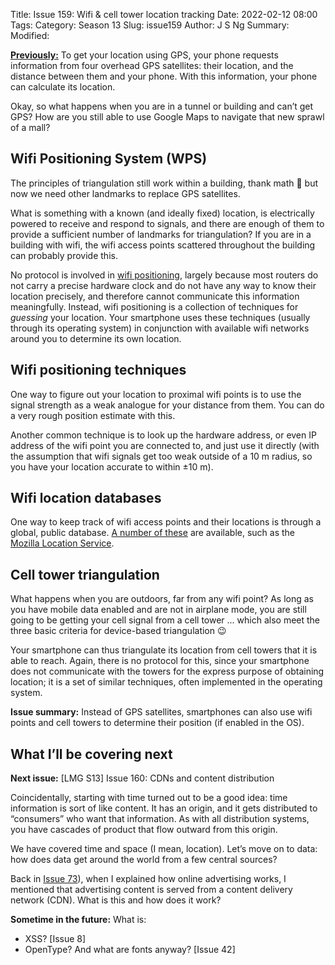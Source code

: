 Title: Issue 159: Wifi & cell tower location tracking
Date: 2022-02-12 08:00
Tags: 
Category: Season 13
Slug: issue159
Author: J S Ng
Summary: 
Modified: 

[**Previously:**](https://buttondown.email/laymansguide/archive/) To get your location using GPS, your phone requests information from four overhead GPS satellites: their location, and the distance between them and your phone. With this information, your phone can calculate its location.

Okay, so what happens when you are in a tunnel or building and can’t get GPS? How are you still able to use Google Maps to navigate that new sprawl of a mall?

## Wifi Positioning System (WPS)

The principles of triangulation still work within a building, thank math 🙏 but now we need other landmarks to replace GPS satellites.

What is something with a known (and ideally fixed) location, is electrically powered to receive and respond to signals, and there are enough of them to provide a sufficient number of landmarks for triangulation? If you are in a building with wifi, the wifi access points scattered throughout the building can probably provide this.

No protocol is involved in [wifi positioning](https://en.wikipedia.org/wiki/Wi-Fi_positioning_system), largely because most routers do not carry a precise hardware clock and do not have any way to know their location precisely, and therefore cannot communicate this information meaningfully. Instead, wifi positioning is a collection of techniques for *guessing* your location. Your smartphone uses these techniques (usually through its operating system) in conjunction with available wifi networks around you to determine its own location.

## Wifi positioning techniques

One way to figure out your location to proximal wifi points is to use the signal strength as a weak analogue for your distance from them. You can do a very rough position estimate with this.

Another common technique is to look up the hardware address, or even IP address of the wifi point you are connected to, and just use it directly (with the assumption that wifi signals get too weak outside of a 10 m radius, so you have your location accurate to within ±10 m).

## Wifi location databases

One way to keep track of wifi access points and their locations is through a global, public database. [A number of these](https://en.wikipedia.org/wiki/Wi-Fi_positioning_system#Public_Wi-Fi_location_databases) are available, such as the [Mozilla Location Service](https://location.services.mozilla.com/).

## Cell tower triangulation

What happens when you are outdoors, far from any wifi point? As long as you have mobile data enabled and are not in airplane mode, you are still going to be getting your cell signal from a cell tower ... which also meet the three basic criteria for device-based triangulation 😉

Your smartphone can thus triangulate its location from cell towers that it is able to reach. Again, there is no protocol for this, since your smartphone does not communicate with the towers for the express purpose of obtaining location; it is a set of similar techniques, often implemented in the operating system.

**Issue summary:** Instead of GPS satellites, smartphones can also use wifi points and cell towers to determine their position (if enabled in the OS).

## What I’ll be covering next

**Next issue:** [LMG S13] Issue 160: CDNs and content distribution

Coincidentally, starting with time turned out to be a good idea: time information is sort of like content. It has an origin, and it gets distributed to “consumers” who want that information. As with all distribution systems, you have cascades of product that flow outward from this origin.

We have covered time and space (I mean, location). Let’s move on to data: how does data get around the world from a few central sources?

Back in [Issue 73]({filename}/season6/issue073/issue073.md)), when I explained how online advertising works, I mentioned that advertising content is served from a content delivery network (CDN). What is this and how does it work?

**Sometime in the future:** What is:

- XSS? [Issue 8]
- OpenType? And what are fonts anyway? [Issue 42]
